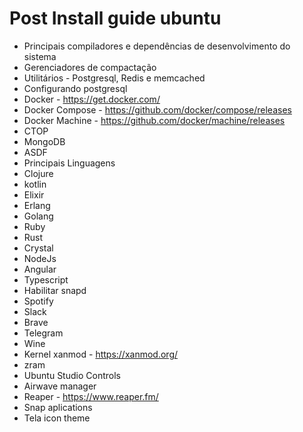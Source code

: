 # Post Install guide ubuntu

- Principais compiladores e dependências de desenvolvimento do sistema
- Gerenciadores de compactação
- Utilitários - Postgresql, Redis e memcached
- Configurando postgresql
- Docker - https://get.docker.com/
- Docker Compose -  https://github.com/docker/compose/releases
- Docker Machine - https://github.com/docker/machine/releases
- CTOP
- MongoDB
- ASDF
- Principais Linguagens
- Clojure
- kotlin
- Elixir
- Erlang
- Golang
- Ruby
- Rust
- Crystal
- NodeJs
- Angular
- Typescript
- Habilitar snapd
- Spotify
- Slack
- Brave
- Telegram
- Wine
- Kernel xanmod - https://xanmod.org/
- zram
- Ubuntu Studio Controls
- Airwave manager
- Reaper - https://www.reaper.fm/
- Snap aplications
- Tela icon theme
